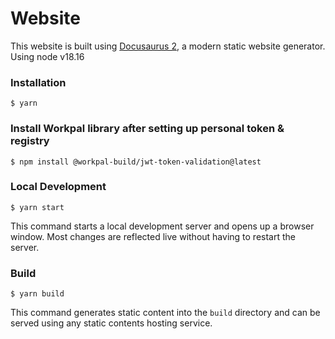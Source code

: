 # Website

This website is built using [Docusaurus 2](https://docusaurus.io/), a modern static website generator. Using node v18.16

### Installation

```
$ yarn
```
### Install Workpal library after setting up personal token & registry

```
$ npm install @workpal-build/jwt-token-validation@latest
```


### Local Development

```
$ yarn start
```

This command starts a local development server and opens up a browser window. Most changes are reflected live without having to restart the server.

### Build

```
$ yarn build
```

This command generates static content into the `build` directory and can be served using any static contents hosting service.
